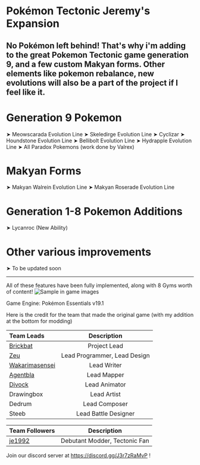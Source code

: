 # Pokémon Tectonic Jeremy's Expansion
No Pokémon left behind! That's why i'm adding to the great Pokemon Tectonic game generation 9, and a few custom Makyan forms. Other elements like pokemon rebalance, new evolutions will also be a part of the project if I feel like it.
-----------------------------------------------------------------------------------------------------------------------------------------------------------------
# Generation 9 Pokemon
➤ Meowscarada Evolution Line
➤ Skeledirge Evolution Line
➤ Cyclizar
➤ Houndstone Evolution Line
➤ Bellibolt Evolution Line
➤ Hydrapple Evolution Line
➤ All Paradox Pokemons (work done by Valrex)


# Makyan Forms
➤ Makyan Walrein Evolution Line
➤ Makyan Roserade Evolution Line

# Generation 1-8 Pokemon Additions
➤ Lycanroc (New Ability)

# Other various improvements
➤ To be updated soon

-----------------------------------------------------------------------------------------------------------------------------------------------------------------
All of these features have been fully implemented, along with 8 Gyms worth of content!
![Sample in game images](https://cdn.discordapp.com/attachments/903083554777473077/1028035807426130000/new_advert_stitch_pokemon_tectonic.png)

Game Engine: Pokémon Essentials v19.1

Here is the credit for the team that made the original game (with my addition at the bottom for modding)

| Team Leads      | Description |
| :---        |    :----:   |
|<a href="https://github.com/3rickbat">Brickbat</a>      | Project Lead|
|<a href="https://github.com/xeuorux">Zeu</a>   | Lead Programmer, Lead Design|
|<a href="https://github.com/wakarimasensei">Wakarimasensei</a>|Lead Writer|
|<a href="https://github.com/reinkejoel">Agentbla</a>|Lead Mapper|
|<a href="https://github.com/Divock">Divock</a>|Lead Animator|
|Drawingbox|Lead Artist|
|Dedrum|Lead Composer|
|Steeb|Lead Battle Designer|

| Team Followers      | Description |
| :---        |    :----:   |
|<a href="https://github.com/je19921">je1992</a>|Debutant Modder, Tectonic Fan|



Join our discord server at https://discord.gg/J3r7zRaMvP !  
